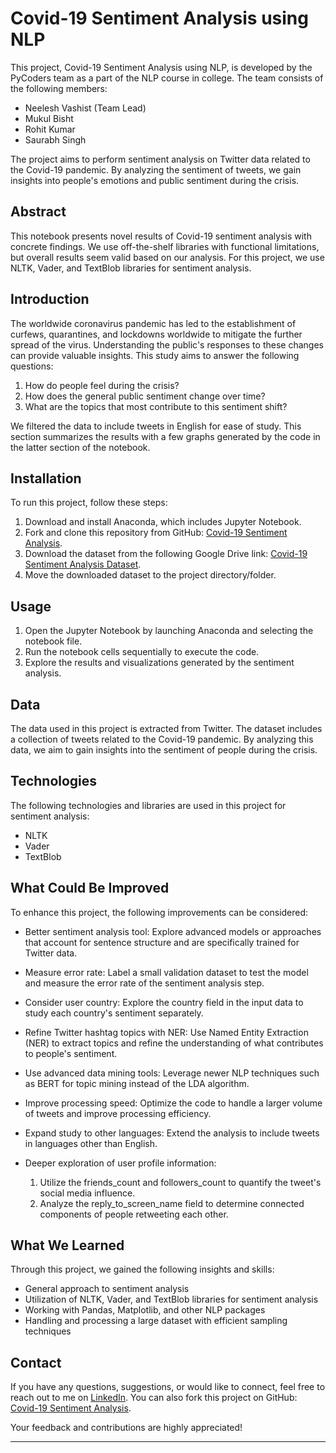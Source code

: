 # Covid-19 Sentiment Analysis using NLP

This project, Covid-19 Sentiment Analysis using NLP, is developed by the PyCoders team as a part of the NLP course in college. The team consists of the following members:

- Neelesh Vashist (Team Lead)
- Mukul Bisht
- Rohit Kumar
- Saurabh Singh

The project aims to perform sentiment analysis on Twitter data related to the Covid-19 pandemic. By analyzing the sentiment of tweets, we gain insights into people's emotions and public sentiment during the crisis.

## Abstract

This notebook presents novel results of Covid-19 sentiment analysis with concrete findings. We use off-the-shelf libraries with functional limitations, but overall results seem valid based on our analysis. For this project, we use NLTK, Vader, and TextBlob libraries for sentiment analysis.

## Introduction

The worldwide coronavirus pandemic has led to the establishment of curfews, quarantines, and lockdowns worldwide to mitigate the further spread of the virus. Understanding the public's responses to these changes can provide valuable insights. This study aims to answer the following questions:

1. How do people feel during the crisis?
2. How does the general public sentiment change over time?
3. What are the topics that most contribute to this sentiment shift?

We filtered the data to include tweets in English for ease of study. This section summarizes the results with a few graphs generated by the code in the latter section of the notebook.

## Installation

To run this project, follow these steps:

1. Download and install Anaconda, which includes Jupyter Notebook.
2. Fork and clone this repository from GitHub: [Covid-19 Sentiment Analysis](https://github.com/NeeleshVashist/Covid-19-Sentiment-Analysis).
3. Download the dataset from the following Google Drive link: [Covid-19 Sentiment Analysis Dataset](https://drive.google.com/drive/u/0/folders/1GdBYi2UqdFYRYy9E7JFgm8Z3tQjXVkED).
4. Move the downloaded dataset to the project directory/folder.

## Usage

1. Open the Jupyter Notebook by launching Anaconda and selecting the notebook file.
2. Run the notebook cells sequentially to execute the code.
3. Explore the results and visualizations generated by the sentiment analysis.

## Data

The data used in this project is extracted from Twitter. The dataset includes a collection of tweets related to the Covid-19 pandemic. By analyzing this data, we aim to gain insights into the sentiment of people during the crisis.

## Technologies

The following technologies and libraries are used in this project for sentiment analysis:

- NLTK
- Vader
- TextBlob

## What Could Be Improved

To enhance this project, the following improvements can be considered:

- Better sentiment analysis tool: Explore advanced models or approaches that account for sentence structure and are specifically trained for Twitter data.
- Measure error rate: Label a small validation dataset to test the model and measure the error rate of the sentiment analysis step.
- Consider user country: Explore the country field in the input data to study each country's sentiment separately.
- Refine Twitter hashtag topics with NER: Use Named Entity Extraction (NER) to extract topics and refine the understanding of what contributes to people's sentiment.
- Use advanced data mining tools: Leverage newer NLP techniques such as BERT for topic mining instead of the LDA algorithm.
- Improve processing speed: Optimize the code to handle a larger volume of tweets and improve processing efficiency.
- Expand study to other languages: Extend the analysis to include tweets in languages other than English.
- Deeper exploration of user profile information:


  1. Utilize the friends_count and followers_count to quantify the tweet's social media influence.
  2. Analyze the reply_to_screen_name field to determine connected components of people retweeting each other.

## What We Learned

Through this project, we gained the following insights and skills:

- General approach to sentiment analysis
- Utilization of NLTK, Vader, and TextBlob libraries for sentiment analysis
- Working with Pandas, Matplotlib, and other NLP packages
- Handling and processing a large dataset with efficient sampling techniques

## Contact

If you have any questions, suggestions, or would like to connect, feel free to reach out to me on [LinkedIn](https://www.linkedin.com/in/neeleshvashist/). You can also fork this project on GitHub: [Covid-19 Sentiment Analysis](https://github.com/NeeleshVashist/Covid-19-Sentiment-Analysis).

Your feedback and contributions are highly appreciated!

---
